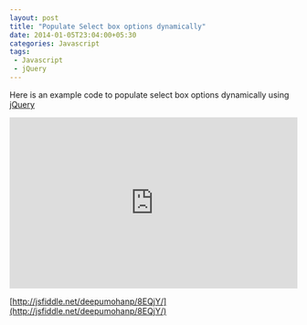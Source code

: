 ```yaml
---
layout: post
title: "Populate Select box options dynamically"
date: 2014-01-05T23:04:00+05:30
categories: Javascript
tags:
 - Javascript
 - jQuery
---
```


Here is an example code to populate select box options dynamically using
[jQuery](http://jquery.com/)

<iframe width="100%" height="300" src="http://jsfiddle.net/deepumohanp/8EQjY/embedded/" allowfullscreen="allowfullscreen" frameborder="0"></iframe>

[http://jsfiddle.net/deepumohanp/8EQjY/](http://jsfiddle.net/deepumohanp/8EQjY/)

